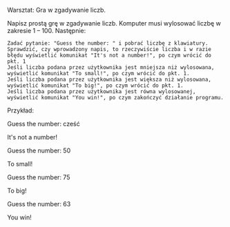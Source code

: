 Warsztat: Gra w zgadywanie liczb.

Napisz prostą grę w zgadywanie liczb. Komputer musi wylosować liczbę w zakresie 1 – 100. Następnie:

    Zadać pytanie: "Guess the number: " i pobrać liczbę z klawiatury.
    Sprawdzić, czy wprowadzony napis, to rzeczywiście liczba i w razie błędu wyświetlić komunikat "It's not a number!", po czym wrócić do pkt. 1
    Jeśli liczba podana przez użytkownika jest mniejsza niż wylosowana, wyświetlić komunikat "To small!", po czym wrócić do pkt. 1.
    Jeśli liczba podana przez użytkownika jest większa niż wylosowana, wyświetlić komunikat "To big!", po czym wrócić do pkt. 1.
    Jeśli liczba podana przez użytkownika jest równa wylosowanej, wyświetlić komunikat "You win!", po czym zakończyć działanie programu.

Przykład:

Guess the number: cześć

It's not a number!

Guess the number: 50

To small!

Guess the number: 75

To big!

Guess the number: 63

You win!

